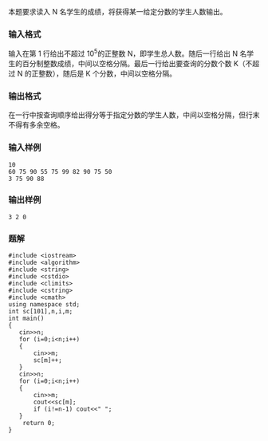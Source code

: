 本题要求读入 N 名学生的成绩，将获得某一给定分数的学生人数输出。
### 输入格式
输入在第 1 行给出不超过 10<sup>5</sup>的正整数 N，即学生总人数。随后一行给出 N 名学生的百分制整数成绩，中间以空格分隔。最后一行给出要查询的分数个数 K（不超过 N 的正整数），随后是 K 个分数，中间以空格分隔。
### 输出格式
在一行中按查询顺序给出得分等于指定分数的学生人数，中间以空格分隔，但行末不得有多余空格。
### 输入样例
```
10
60 75 90 55 75 99 82 90 75 50
3 75 90 88
```
### 输出样例
```
3 2 0
```

### 题解
```
#include <iostream>
#include <algorithm>
#include <string>
#include <cstdio>
#include <climits>
#include <cstring>
#include <cmath>
using namespace std;
int sc[101],n,i,m;
int main()
{
   cin>>n;
   for (i=0;i<n;i++)
   {
       cin>>m;
       sc[m]++;
   }
   cin>>n;
   for (i=0;i<n;i++)
   {
       cin>>m;
       cout<<sc[m];
       if (i!=n-1) cout<<" ";
   }
    return 0;
}
```
